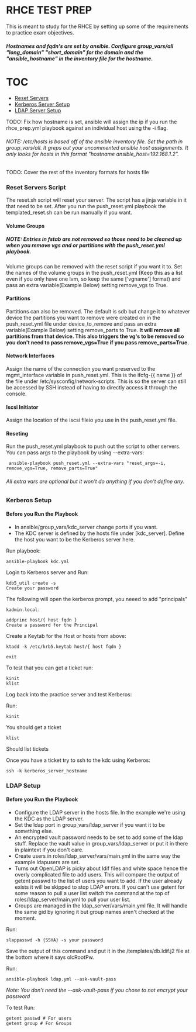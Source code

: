 RHCE TEST PREP
======
This is meant to study for the RHCE by setting up some of the requirements to practice exam objectives.
##### Hostnames and fqdn's are set by ansible.  Configure group_vars/all "long_domain" "short_domain" for the domain and the "ansible_hostname" in the inventory file for the hostname. 

TOC
====
* [Reset Servers](#Reset-Servers)
* [Kerberos Server Setup](#Kerberos-setup)
* [LDAP Server Setup](#LDAP-setup)

TODO: Fix how hostname is set, ansible will assign the ip if you run the rhce_prep.yml playbook against an individual host using the -i flag.

###### NOTE: /etc/hosts is based off of the ansible inventory file.  Set the path in group_vars/all.  It greps out your uncommented ansible host assignments.  It only looks for hosts in this format "hostname ansible_host=192.168.1.2".

TODO: Cover the rest of the inventory formats for hosts file

### Reset Servers Script
The reset.sh script will reset your server.  The script has a jinja variable in it that need to be set.  After you run the push_reset.yml playbook the templated_reset.sh can be run manually if you want.

#### Volume Groups
##### NOTE: Entries in fstab are not removed so those need to be cleaned up when you remove vgs and or partitions with the push_reset.yml playbook.  
Volume groups can be removed with the reset script if you want it to.  Set the names of the volume groups in the push_reset.yml (Keep this as a list even if you only have one lvm, so keep the same ['vgname'] format) and pass an extra variable(Example Below) setting remove_vgs to True.

#### Partitions
Partitions can also be removed.  The default is sdb but change it to whatever device the partitions you want to remove were created on in the push_reset.yml file under device_to_remove and pass an extra variable(Example Below) setting remove_parts to True. **It will remove all partitions from that device. This also triggers the vg's to be removed so you don't need to pass remove_vgs=True if you pass remove_parts=True.**

#### Network Interfaces
Assign the name of the connection you want preserved to the mgmt_interface variable in push_reset.yml.  This is the ifcfg-{{ name }} of the file under /etc/sysconfig/network-scripts.  This is so the server can still be accessed by SSH instead of having to directly access it through the console.

#### Iscsi Initiator
Assign the location of the iscsi fileio you use in the push_reset.yml file.

#### Reseting
Run the push_reset.yml playbook to push out the script to other servers.  You can pass args to the playbook by using --extra-vars:

     ansible-playbook push_reset.yml --extra-vars "reset_args=-i, remove_vgs=True, remove_parts=True"
     
###### All extra vars are optional but it won't do anything if you don't define any.

### Kerberos Setup
#### Before you Run the Playbook
* In ansible/group_vars/kdc_server change ports if you want.
* The KDC server is defined by the hosts file under [kdc_server].  Define the host you want to be the Kerberos server here.
    
Run playbook:
    
    ansible-playbook kdc.yml

Login to Kerberos server and Run:

    kdb5_util create -s
    Create your password
    
  The following will open the kerberos prompt, you neeed to add "principals"
  
    kadmin.local:
        
    addprinc host/{ host fqdn }
    Create a password for the Principal
        
  Create a Keytab for the Host or hosts from above:
  
    ktadd -k /etc/krb5.keytab host/{ host fqdn }
        
    exit

  To test that you can get a ticket run:
  
    kinit
    klist
        
Log back into the practice server and test Kerberos:

Run:

    kinit
  You should get a ticket
        
    klist
  Should list tickets
        
  Once you have a ticket try to ssh to the kdc using Kerberos:
  
    ssh -k kerberos_server_hostname

### LDAP Setup
#### Before you Run the Playbook
* Configure the LDAP server in the hosts file.  In the example we're using the KDC as the LDAP server.
* Set the ldap port in group_vars/ldap_server if you want it to be something else.
* An encrypted vault password needs to be set to add some of the ldap stuff.  Replace the vault value in
  group_vars/ldap_server or put it in there in plaintext if you don't care.
* Create users in roles/ldap_server/vars/main.yml in the same way the example ldapusers are set.
* Turns out OpenLDAP is picky about ldif files and white space hence the overly complicated file to add users.  This will compare the output of getent passwd to the list of users you want to add.  If the user already exists it will be skipped to stop LDAP errors.  If you can't use getent for some reason to pull a user list switch the command at the top of roles/ldap_server/main.yml to pull your user list.
* Groups are managed in the ldap_server/vars/main.yml file.  It will handle the same gid by ignoring it but group names aren't checked at the moment.

Run:

    slappasswd -h {SSHA} -s your password
  Save the output of this command and put it in the /templates/db.ldif.j2 file at the bottom where it says olcRootPw.

Run:

    ansible-playbook ldap.yml --ask-vault-pass
  *Note: You don't need the --ask-vault-pass if you chose to not encrypt your password*

To test Run:

    getent passwd # For users
    getent group # For Groups
